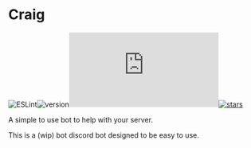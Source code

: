 # Craig
![ESLint](https://github.com/WilsontheWolf/Craig/workflows/ESLint%20Review%20&%20Fix/badge.svg?event=push)![version](https://img.shields.io/github/package-json/v/WilsontheWolf/Craig)![discord.js](https://img.shields.io/github/package-json/dependency-version/WilsontheWolf/Craig/discord.js?logo=discord&logoColor=white)[![stars](https://img.shields.io/github/stars/WilsontheWolf/Craig)](https://github.com/WilsontheWolf/Craig/stargazers)

A simple to use bot to help with your server.

This is a (wip) bot discord bot designed to be easy to use.
